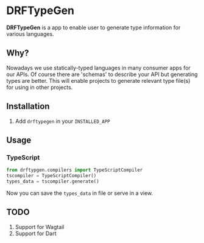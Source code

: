# DRFTypeGen

**DRFTypeGen** is a app to enable user to generate type information for various languages.

## Why?
Nowadays we use statically-typed languages in many consumer apps for our APIs. Of course there are 'schemas' to describe your API but generating types are better. This will enable projects to generate relevant type file(s) for using in other projects.

## Installation
1.  Add `drftypegen` in your `INSTALLED_APP`

## Usage
### TypeScript
```python
from drftypgen.compilers import TypeScriptCompiler
tscompiler = TypeScriptCompiler()
types_data = tscompiler.generate()

```
Now you can save the `types_data` in file or serve in a view.

## TODO
1. Support for Wagtail
2. Support for Dart
